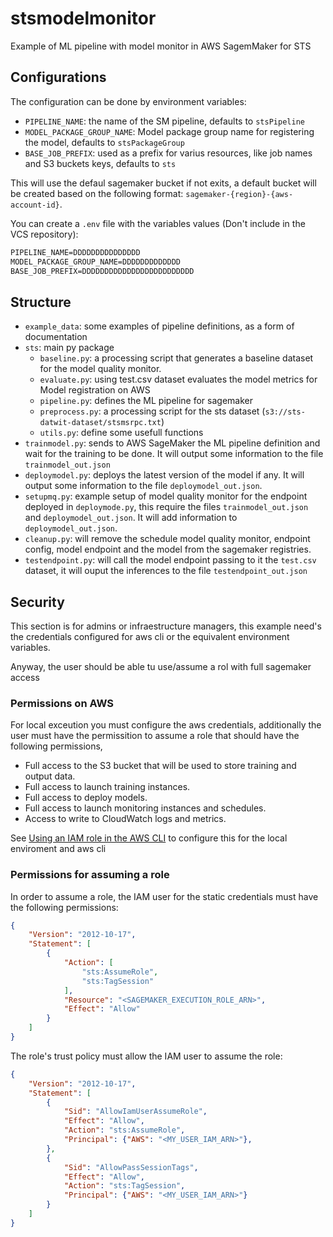 # stsmodelmonitor

Example of ML pipeline with model monitor in AWS SagemMaker for STS

## Configurations

The configuration can be done by environment variables:

- `PIPELINE_NAME`: the name of the SM pipeline, defaults to `stsPipeline`
- `MODEL_PACKAGE_GROUP_NAME`: Model package group name for registering the model, defaults to `stsPackageGroup`
- `BASE_JOB_PREFIX`: used as a prefix for varius resources, like job names and S3 buckets keys, defaults to `sts`

This will use the defaul sagemaker bucket if not exits, a default bucket will be created based on the following format: `sagemaker-{region}-{aws-account-id}`.

You can create a `.env` file with the variables values (Don't include in the VCS repository):

```txt
PIPELINE_NAME=DDDDDDDDDDDDDDD
MODEL_PACKAGE_GROUP_NAME=DDDDDDDDDDDDD
BASE_JOB_PREFIX=DDDDDDDDDDDDDDDDDDDDDDDDD
```

## Structure

- `example_data`: some examples of pipeline definitions, as a form of documentation
- `sts`: main py package
  - `baseline.py`: a processing script that generates a baseline dataset for the model quality monitor.
  - `evaluate.py`: using test.csv dataset evaluates the model metrics for Model registration on AWS
  - `pipeline.py`: defines the ML  pipeline for sagemaker
  - `preprocess.py`: a processing script for the sts dataset (`s3://sts-datwit-dataset/stsmsrpc.txt`)
  - `utils.py`: define some usefull functions
- `trainmodel.py`: sends to AWS SageMaker the ML pipeline definition and wait for the training to be done. It will output some information to the file `trainmodel_out.json`
- `deploymodel.py`: deploys the latest version of the model if any. It will output some information to the file `deploymodel_out.json`.
- `setupmq.py`: example setup of model quality monitor for the endpoint deployed in `deploymode.py`, this require the files `trainmodel_out.json` and `deploymodel_out.json`. It will add information to `deploymodel_out.json`.
- `cleanup.py`: will remove the schedule model quality monitor, endpoint config, model endpoint and the model from the sagemaker registries.
- `testendpoint.py`: will call the model endpoint passing to it the `test.csv` dataset, it will ouput the inferences to the file `testendpoint_out.json`

## Security

This section is for admins or infraestructure managers, this example need's
the credentials configured for aws cli or the equivalent environment variables.

Anyway, the user should be able tu use/assume a rol with full sagemaker access

### Permissions on AWS

For local exceution you must configure the aws credentials, additionally the user must have the permissition to assume a role that should have the following permissions,

- Full access to the S3 bucket that will be used to store training and output data.
- Full access to launch training instances.
- Full access to deploy models.
- Full access to launch monitoring instances and schedules.
- Access to write to CloudWatch logs and metrics.

See [Using an IAM role in the AWS CLI](https://docs.aws.amazon.com/cli/latest/userguide/cli-configure-role.html) to configure this for the local enviroment and aws cli

### Permissions for assuming a role

In order to assume a role, the IAM user for the static credentials must have the following permissions:

```json
{
    "Version": "2012-10-17",
    "Statement": [
        {
            "Action": [
                "sts:AssumeRole",
                "sts:TagSession"
            ],
            "Resource": "<SAGEMAKER_EXECUTION_ROLE_ARN>",
            "Effect": "Allow"
        }
    ]
}
```

The role's trust policy must allow the IAM user to assume the role:

```json
{
    "Version": "2012-10-17",
    "Statement": [
        {
            "Sid": "AllowIamUserAssumeRole",
            "Effect": "Allow",
            "Action": "sts:AssumeRole",
            "Principal": {"AWS": "<MY_USER_IAM_ARN>"},
        },
        {
            "Sid": "AllowPassSessionTags",
            "Effect": "Allow",
            "Action": "sts:TagSession",
            "Principal": {"AWS": "<MY_USER_IAM_ARN>"}
        }
    ]
}
```
